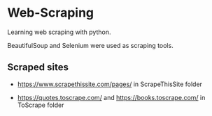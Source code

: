 # Web-Scraping

Learning web scraping with python.

BeautifulSoup and Selenium were used as scraping tools.

## Scraped sites

- https://www.scrapethissite.com/pages/ in ScrapeThisSite folder

- https://quotes.toscrape.com/ and https://books.toscrape.com/ in ToScrape folder
